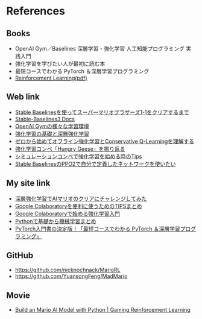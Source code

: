 # References

## Books
- OpenAI Gym／Baselines 深層学習・強化学習 人工知能プログラミング 実践入門
- 強化学習を学びたい人が最初に読む本
- 最短コースでわかる PyTorch ＆深層学習プログラミング
- [Reinforcement Learning(pdf)](http://www.incompleteideas.net/book/RLbook2020.pdf)

## Web link
- [Stable Baselinesを使ってスーパーマリオブラザーズ1-1をクリアするまで](https://qiita.com/hrs1985/items/871ca5d037d73558bfca)
- [Stable-Baselines3 Docs](https://stable-baselines3.readthedocs.io/en/master/)
- [OpenAI Gymの様々な学習環境](https://note.com/npaka/n/n9d81c0f08e26)
- [強化学習の基礎と深層強化学習](https://www.slideshare.net/ShotaImai3/rlssdeepreinforcementlearning)
- [ゼロから始めてオフライン強化学習とConservative Q-Learningを理解する](https://qiita.com/aiueola/items/90f635200d808f904daf)
- [強化学習コンペ「Hungry Geese」を振り返る](https://zenn.dev/ktechb/articles/e2394bc27358c4)
- [シミュレーションコンペで強化学習を始める時のTips](https://kutohonn.hatenablog.com/entry/2021/12/16/230644)
- [Stable BaselinesのPPO2で自分で定義したネットワークを使いたい](https://qiita.com/hrs1985/items/90a6361acfadb4efb6fa)

## My site link
- [深層強化学習でAIマリオのクリアにチャレンジしてみた](https://qiita.com/karaage0703/items/e237887894f0f1382d58)
- [Google Colaboratoryを便利に使うためのTIPSまとめ](https://karaage.hatenadiary.jp/entry/2018/12/17/073000)
- [Google Colaboratoryで始める強化学習入門](https://karaage.hatenadiary.jp/entry/rl-tutorial)
- [Pythonで基礎から機械学習まとめ](https://karaage.hatenadiary.jp/machine-learning-study)
- [PyTorch入門書の決定版！「最短コースでわかる PyTorch ＆深層学習プログラミング」](https://karaage.hatenadiary.jp/entry/2021/09/24/073000)

## GitHub
- https://github.com/nicknochnack/MarioRL
- https://github.com/YuansongFeng/MadMario


## Movie
- [Build an Mario AI Model with Python | Gaming Reinforcement Learning](https://www.youtube.com/watch?v=2eeYqJ0uBKE)
